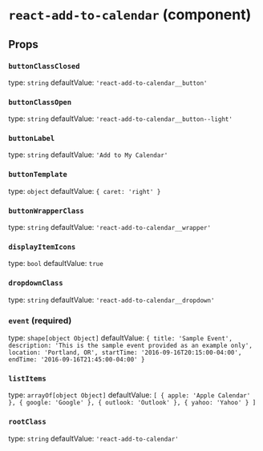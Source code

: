 `react-add-to-calendar` (component)
===============



Props
-----

### `buttonClassClosed`

type: `string`
defaultValue: `'react-add-to-calendar__button'`


### `buttonClassOpen`

type: `string`
defaultValue: `'react-add-to-calendar__button--light'`


### `buttonLabel`

type: `string`
defaultValue: `'Add to My Calendar'`


### `buttonTemplate`

type: `object`
defaultValue: `{ caret: 'right' }`


### `buttonWrapperClass`

type: `string`
defaultValue: `'react-add-to-calendar__wrapper'`


### `displayItemIcons`

type: `bool`
defaultValue: `true`


### `dropdownClass`

type: `string`
defaultValue: `'react-add-to-calendar__dropdown'`


### `event` (required)

type: `shape[object Object]`
defaultValue: `{
    title: 'Sample Event',
    description: 'This is the sample event provided as an example only',
    location: 'Portland, OR',
    startTime: '2016-09-16T20:15:00-04:00',
    endTime: '2016-09-16T21:45:00-04:00'
}`


### `listItems`

type: `arrayOf[object Object]`
defaultValue: `[
    { apple: 'Apple Calendar' },
    { google: 'Google' },
    { outlook: 'Outlook' },
    { yahoo: 'Yahoo' }
]`


### `rootClass`

type: `string`
defaultValue: `'react-add-to-calendar'`

